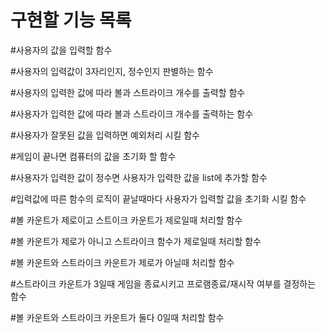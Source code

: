 # 구현할 기능 목록

#사용자의 값을 입력할 함수

#사용자의 입력값이 3자리인지, 정수인지 판별하는 함수

#사용자의 입력한 값에 따라 볼과 스트라이크 개수를 출력할 함수

#사용자가 입력한 값에 따라 볼과 스트라이크 개수를 출력하는 함수

#사용자가 잘못된 값을 입력하면 예외처리 시킬 함수

#게임이 끝나면 컴퓨터의 값을 초기화 할 함수

#사용자가 입력한 값이 정수면 사용자가 입력한 값을 list에 추가할 함수

#입력값에 따른 함수의 로직이 끝날때마다 사용자가 입력할 값을 초기화 시킬 함수

#볼 카운트가 제로이고 스트이크 카운트가 제로일때 처리할 함수

#볼 카운트가 제로가 아니고 스트라이크 함수가 제로일때 처리할 함수

#볼 카운트와 스트라이크 카운트가 제로가 아닐때 처리할 함수

#스트라이크 카운트가 3일때 게임을 종료시키고 프로램종료/재시작 여부를 결정하는 함수

#볼 카운트와 스트라이크 카운트가 둘다 0일때 처리할 함수
